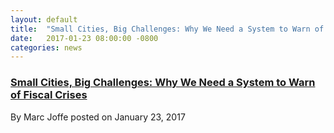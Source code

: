 ```yaml
---
layout: default
title:  "Small Cities, Big Challenges: Why We Need a System to Warn of Fiscal Crises"
date:   2017-01-23 08:00:00 -0800
categories: news
---
```

<h3><a href="https://www.thefiscaltimes.com/Columns/2017/01/23/Small-Cities-Big-Challenges-Why-We-Need-System-Warn-Fiscal-Crises"
target="_blank">Small Cities, Big Challenges: Why We Need a System to Warn of Fiscal Crises
</a>
</h3>

By Marc Joffe posted on January 23, 2017
